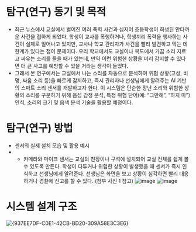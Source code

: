 # 탐구(연구) 동기 및 목적
* 최근 뉴스에서 교실에서 벌어진 여러 폭력 사건과 심지어 초등학생이 희생된 안타까운 사건을 접하게 되었다. 학생이 교사를 폭행하거나, 학생끼리 폭력을 행사하는 사건이 실제로 일어나고 있지만, 교사나 학교 관리자가 사건을 빨리 발견하고 막는 데 한계가 있다는 점이 문제이다. 우리 학교에서도 교실이나 복도에서 가끔 소리 지르고 싸우는 소리를 들을 때가 있는데, 만약 이런 위험한 상황을 미리 감지할 수 있다면 더 큰 사고를 예방할 수 있을 거라는 생각이 들었다.
* 그래서 본 연구에서는 교실에서 나는 소리를 자동으로 분석하여 위험 상황(고성, 비명, 싸움 소리 등)을 빠르게 감지하고, 즉시 관리자나 선생님에게 알려주는 AI 기반의 스마트 소리 센서를 개발하고자 한다. 이 시스템은 단순한 장난 소리와 위험한 상황의 소리를 구분하기 위해 음성 감정 분석, 특정 위험 단어(예: “그만해”, “하지 마”) 인식, 소리의 크기 및 음색 분석 기술을 활용할 예정이다.

# 탐구(연구) 방법
* 센서의 실제 설치 모습 및 활용 예시
* * 카메라와 마이크 센서는 교실의 천장이나 구석에 설치되어 교실 전체를 쉽게 볼 수 있도록 만든다. 학생이 다투거나 위험한 상황이 발생했을 때 센서가 즉시 인식하고 선생님에게 알려준다. 선생님은 화면을 보고 상황이 심각하면 빨리 대응하거나 경찰에 신고를 할 수 있다. (첨부 사진 1 참고)
![image](https://github.com/user-attachments/assets/81f07fd3-8145-4573-a89d-8c384f41784b)
![image](https://github.com/user-attachments/assets/d30e7e13-3550-4da8-b9f3-c902c2dd40a8)

# 시스템 설계 구조
![{937EE7DF-C0E1-42CB-BD20-309A58E3C3E6}](https://github.com/user-attachments/assets/83e27f3e-83b9-46c7-933b-29f68caaa7fc)
